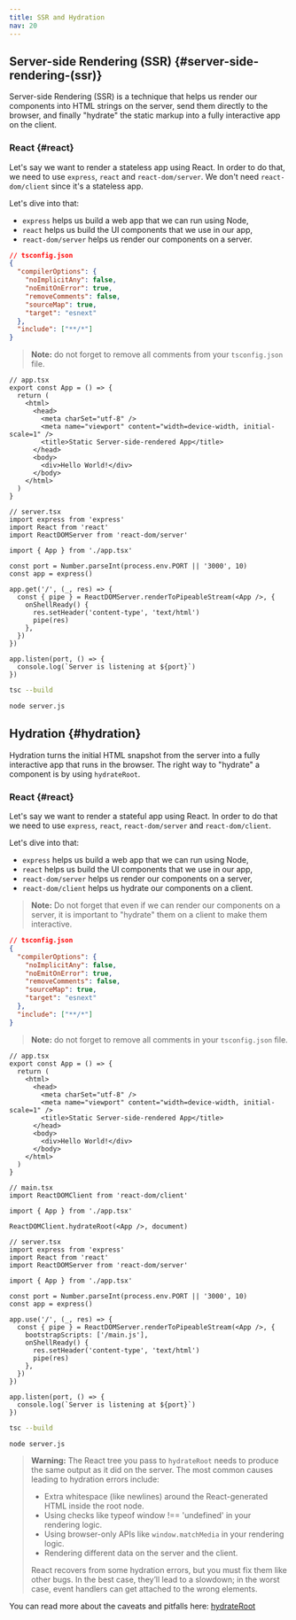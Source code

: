 ```yaml
---
title: SSR and Hydration
nav: 20
---
```


## Server-side Rendering (SSR) {#server-side-rendering-(ssr)}

Server-side Rendering (SSR) is a technique that helps us render our components into
HTML strings on the server, send them directly to the browser, and finally "hydrate" the
static markup into a fully interactive app on the client.

### React {#react}

Let's say we want to render a stateless app using React. In order to do that, we need
to use `express`, `react` and `react-dom/server`. We don't need `react-dom/client`
since it's a stateless app.

Let's dive into that:

- `express` helps us build a web app that we can run using Node,
- `react` helps us build the UI components that we use in our app,
- `react-dom/server` helps us render our components on a server.

```json
// tsconfig.json
{
  "compilerOptions": {
    "noImplicitAny": false,
    "noEmitOnError": true,
    "removeComments": false,
    "sourceMap": true,
    "target": "esnext"
  },
  "include": ["**/*"]
}
```

> **Note:** do not forget to remove all comments from your `tsconfig.json` file.

```tsx
// app.tsx
export const App = () => {
  return (
    <html>
      <head>
        <meta charSet="utf-8" />
        <meta name="viewport" content="width=device-width, initial-scale=1" />
        <title>Static Server-side-rendered App</title>
      </head>
      <body>
        <div>Hello World!</div>
      </body>
    </html>
  )
}
```

```tsx
// server.tsx
import express from 'express'
import React from 'react'
import ReactDOMServer from 'react-dom/server'

import { App } from './app.tsx'

const port = Number.parseInt(process.env.PORT || '3000', 10)
const app = express()

app.get('/', (_, res) => {
  const { pipe } = ReactDOMServer.renderToPipeableStream(<App />, {
    onShellReady() {
      res.setHeader('content-type', 'text/html')
      pipe(res)
    },
  })
})

app.listen(port, () => {
  console.log(`Server is listening at ${port}`)
})
```

```sh
tsc --build
```

```sh
node server.js
```

## Hydration {#hydration}

Hydration turns the initial HTML snapshot from the server into a fully interactive app
that runs in the browser. The right way to "hydrate" a component is by using `hydrateRoot`.

### React {#react}

Let's say we want to render a stateful app using React. In order to do that we need to
use `express`, `react`, `react-dom/server` and `react-dom/client`.

Let's dive into that:

- `express` helps us build a web app that we can run using Node,
- `react` helps us build the UI components that we use in our app,
- `react-dom/server` helps us render our components on a server,
- `react-dom/client` helps us hydrate our components on a client.

> **Note:** Do not forget that even if we can render our components on a server, it is
> important to "hydrate" them on a client to make them interactive.

```json
// tsconfig.json
{
  "compilerOptions": {
    "noImplicitAny": false,
    "noEmitOnError": true,
    "removeComments": false,
    "sourceMap": true,
    "target": "esnext"
  },
  "include": ["**/*"]
}
```

> **Note:** do not forget to remove all comments in your `tsconfig.json` file.

```tsx
// app.tsx
export const App = () => {
  return (
    <html>
      <head>
        <meta charSet="utf-8" />
        <meta name="viewport" content="width=device-width, initial-scale=1" />
        <title>Static Server-side-rendered App</title>
      </head>
      <body>
        <div>Hello World!</div>
      </body>
    </html>
  )
}
```

```tsx
// main.tsx
import ReactDOMClient from 'react-dom/client'

import { App } from './app.tsx'

ReactDOMClient.hydrateRoot(<App />, document)
```

```tsx
// server.tsx
import express from 'express'
import React from 'react'
import ReactDOMServer from 'react-dom/server'

import { App } from './app.tsx'

const port = Number.parseInt(process.env.PORT || '3000', 10)
const app = express()

app.use('/', (_, res) => {
  const { pipe } = ReactDOMServer.renderToPipeableStream(<App />, {
    bootstrapScripts: ['/main.js'],
    onShellReady() {
      res.setHeader('content-type', 'text/html')
      pipe(res)
    },
  })
})

app.listen(port, () => {
  console.log(`Server is listening at ${port}`)
})
```

```sh
tsc --build
```

```sh
node server.js
```

> **Warning:** The React tree you pass to `hydrateRoot` needs to produce the same output as it did on the server.
> The most common causes leading to hydration errors include:
>
> - Extra whitespace (like newlines) around the React-generated HTML inside the root node.
> - Using checks like typeof window !== 'undefined' in your rendering logic.
> - Using browser-only APIs like `window.matchMedia` in your rendering logic.
> - Rendering different data on the server and the client.
>
> React recovers from some hydration errors, but you must fix them like other bugs. In the best case, they’ll lead to a slowdown; in the worst case, event handlers can get attached to the wrong elements.

You can read more about the caveats and pitfalls here: [hydrateRoot](https://react.dev/reference/react-dom/client/hydrateRoot)

